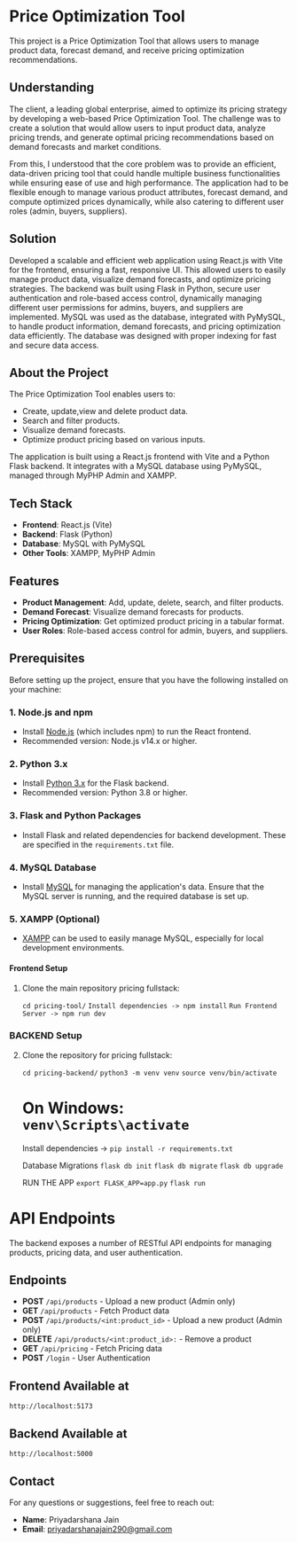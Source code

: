 # Price Optimization Tool

This project is a Price Optimization Tool that allows users to manage product data, forecast demand, and receive pricing optimization recommendations.

## Understanding

The client, a leading global enterprise, aimed to optimize its pricing strategy by developing a web-based Price Optimization Tool. The challenge was to create a solution that would allow users to input product data, analyze pricing trends, and generate optimal pricing recommendations based on demand forecasts and market conditions.

From this, I understood that the core problem was to provide an efficient, data-driven pricing tool that could handle multiple business functionalities while ensuring ease of use and high performance. The application had to be flexible enough to manage various product attributes, forecast demand, and compute optimized prices dynamically, while also catering to different user roles (admin, buyers, suppliers).

## Solution

Developed a scalable and efficient web application using React.js with Vite for the frontend, ensuring a fast, responsive UI. This allowed users to easily manage product data, visualize demand forecasts, and optimize pricing strategies. The backend was built using Flask in Python, secure user authentication and role-based access control, dynamically managing different user permissions for admins, buyers, and suppliers are implemented. MySQL was used as the database, integrated with PyMySQL, to handle product information, demand forecasts, and pricing optimization data efficiently. The database was designed with proper indexing for fast and secure data access. 

## About the Project
The Price Optimization Tool enables users to:
- Create, update,view and delete product data.
- Search and filter products.
- Visualize demand forecasts.
- Optimize product pricing based on various inputs.

The application is built using a React.js frontend with Vite and a Python Flask backend. It integrates with a MySQL database using PyMySQL, managed through MyPHP Admin and XAMPP.

## Tech Stack
- **Frontend**: React.js (Vite)
- **Backend**: Flask (Python)
- **Database**: MySQL with PyMySQL
- **Other Tools**: XAMPP, MyPHP Admin

## Features
- **Product Management**: Add, update, delete, search, and filter products.
- **Demand Forecast**: Visualize demand forecasts for products.
- **Pricing Optimization**: Get optimized product pricing in a tabular format.
- **User Roles**: Role-based access control for admin, buyers, and suppliers.

## Prerequisites

Before setting up the project, ensure that you have the following installed on your machine:

### 1. **Node.js and npm**
   - Install [Node.js](https://nodejs.org/) (which includes npm) to run the React frontend.
   - Recommended version: Node.js v14.x or higher.

### 2. **Python 3.x**
   - Install [Python 3.x](https://www.python.org/downloads/) for the Flask backend.
   - Recommended version: Python 3.8 or higher.

### 3. **Flask and Python Packages**
   - Install Flask and related dependencies for backend development. These are specified in the `requirements.txt` file.

### 4. **MySQL Database**
   - Install [MySQL](https://dev.mysql.com/downloads/) for managing the application's data. Ensure that the MySQL server is running, and the required database is set up.

### 5. **XAMPP (Optional)**
   - [XAMPP](https://www.apachefriends.org/index.html) can be used to easily manage MySQL, especially for local development environments.

#### Frontend Setup

1. Clone the main repository pricing fullstack:
   
   `cd pricing-tool/`
   `Install dependencies -> npm install`
   `Run Frontend Server -> npm run dev`


### BACKEND Setup
2. Clone the repository for pricing fullstack:

   `cd pricing-backend/`
   `python3 -m venv venv`
   `source venv/bin/activate`
   # On Windows: `venv\Scripts\activate`
   Install dependencies -> `pip install -r requirements.txt`
   

   Database Migrations
   `flask db init`
   `flask db migrate`
   `flask db upgrade`

   RUN THE APP
   `export FLASK_APP=app.py`
   `flask run`

# API Endpoints

The backend exposes a number of RESTful API endpoints for managing products, pricing data, and user authentication.

## Endpoints

- **POST** `/api/products` - Upload a new product (Admin only)
- **GET** `/api/products` - Fetch Product data 
- **POST** `/api/products/<int:product_id>` - Upload a new product (Admin only)
- **DELETE** `/api/products/<int:product_id>:` - Remove a product
- **GET** `/api/pricing` - Fetch Pricing data
- **POST** `/login` - User Authentication

 ## Frontend Available at 
 `http://localhost:5173`

 ## Backend Available at 
 `http://localhost:5000`

## Contact

For any questions or suggestions, feel free to reach out:

- **Name**: Priyadarshana Jain
- **Email**: priyadarshanajain290@gmail.com

   

